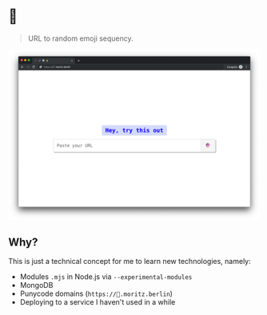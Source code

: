 # 🔗
> URL to random emoji sequency.

![Screenshot of application](resources/screenshot.png)

## Why?

This is just a technical concept for me to learn new technologies, namely:

- Modules `.mjs` in Node.js via `--experimental-modules`
- MongoDB
- Punycode domains (`https://🔗.moritz.berlin`)
- Deploying to a service I haven't used in a while
